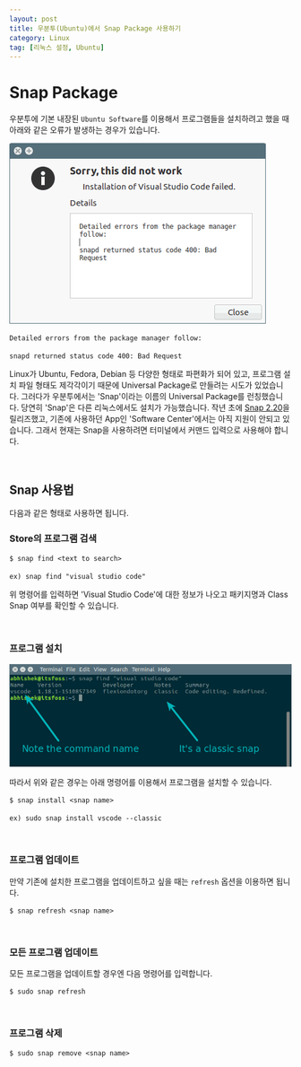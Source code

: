 ```yaml
---
layout: post
title: 우분투(Ubuntu)에서 Snap Package 사용하기
category: Linux
tag: [리눅스 설정, Ubuntu]
---
```

# Snap Package
 
우분투에 기본 내장된 `Ubuntu Software`를 이용해서 프로그램들을 설치하려고 했을 때 아래와 같은 오류가 발생하는 경우가 있습니다.

![image](/assets/linux/002.png)

~~~
Detailed errors from the package manager follow:

snapd returned status code 400: Bad Request
~~~

Linux가 Ubuntu, Fedora, Debian 등 다양한 형태로 파편화가 되어 있고, 프로그램 설치 파일 형태도 제각각이기 때문에 Universal Package로 만들려는 시도가 있었습니다. 그러다가 우분투에서는 'Snap'이라는 이름의 Universal Package를 런칭했습니다. 당연히 'Snap'은 다른 리눅스에서도 설치가 가능했습니다. 작년 초에 [Snap 2.20](https://insights.ubuntu.com/2017/01/09/how-to-snap-introducing-classic-confinement/)을 릴리즈했고, 기존에 사용하던 App인 'Software Center'에서는 아직 지원이 안되고 있습니다. 그래서 현재는 Snap을 사용하려면 터미널에서 커맨드 입력으로 사용해야 합니다.

<br>

## Snap 사용법

다음과 같은 형태로 사용하면 됩니다.

### Store의 프로그램 검색

~~~
$ snap find <text to search>

ex) snap find "visual studio code"
~~~

위 명령어를 입력하면 'Visual Studio Code'에 대한 정보가 나오고 패키지명과 Class Snap 여부를 확인할 수 있습니다.

<br>

### 프로그램 설치

![image](/assets/linux/003.png)

따라서 위와 같은 경우는 아래 명령어를 이용해서 프로그램을 설치할 수 있습니다.

~~~
$ snap install <snap name>

ex) sudo snap install vscode --classic
~~~

<br>

### 프로그램 업데이트

만약 기존에 설치한 프로그램을 업데이트하고 싶을 때는 `refresh` 옵션을 이용하면 됩니다.

~~~
$ snap refresh <snap name>
~~~

<br>

### 모든 프로그램 업데이트

모든 프로그램을 업데이트할 경우엔 다음 명령어를 입력합니다.

~~~
$ sudo snap refresh
~~~

<br>

### 프로그램 삭제

~~~
$ sudo snap remove <snap name>
~~~